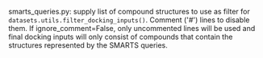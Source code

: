 smarts_queries.py: supply list of compound structures to use as filter for `datasets.utils.filter_docking_inputs()`. Comment ('#') lines to disable them. If ignore_comment=False, only uncommented lines will be used and final docking inputs will only consist of compounds that contain the structures represented by the SMARTS queries.
